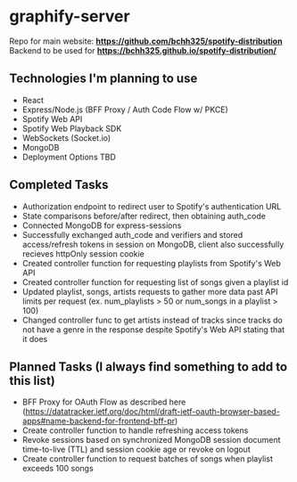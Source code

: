 # graphify-server

Repo for main website: **https://github.com/bchh325/spotify-distribution** <br>
Backend to be used for **https://bchh325.github.io/spotify-distribution/**

## Technologies I'm planning to use
* React
* Express/Node.js (BFF Proxy / Auth Code Flow w/ PKCE)
* Spotify Web API
* Spotify Web Playback SDK
* WebSockets (Socket.io)
* MongoDB
* Deployment Options TBD

## Completed Tasks
* Authorization endpoint to redirect user to Spotify's authentication URL
* State comparisons before/after redirect, then obtaining auth_code
* Connected MongoDB for express-sessions
* Successfully exchanged auth_code and verifiers and stored access/refresh tokens in session on MongoDB, client also successfully recieves httpOnly session cookie
* Created controller function for requesting playlists from Spotify's Web API
* Created controller function for requesting list of songs given a playlist id
* Updated playlist, songs, artists requests to gather more data past API limits per request (ex. num_playlists > 50 or num_songs in a playlist > 100)
* Changed controller func to get artists instead of tracks since tracks do not have a genre in the response despite Spotify's Web API stating that it does

## Planned Tasks (I always find something to add to this list)
* BFF Proxy for OAuth Flow as described here (https://datatracker.ietf.org/doc/html/draft-ietf-oauth-browser-based-apps#name-backend-for-frontend-bff-pr)
* Create controller function to handle refreshing access tokens
* Revoke sessions based on synchronized MongoDB session document time-to-live (TTL) and session cookie age or revoke on logout
* Create controller function to request batches of songs when playlist exceeds 100 songs
